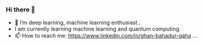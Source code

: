 ### Hi there 👋 ##

- 🌱 I’m deep learning, machine learning enthusiast..
- I am currently learning machine learning and quantum computing.
- 📫 How to reach me: https://www.linkedin.com/in/ghan-bahadur-gaha ...

